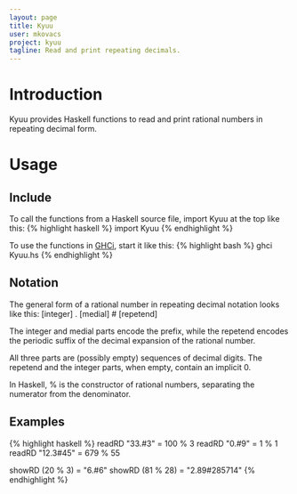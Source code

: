 ```yaml
---
layout: page
title: Kyuu
user: mkovacs
project: kyuu
tagline: Read and print repeating decimals.
---
```


# Introduction

Kyuu provides Haskell functions to read and print rational numbers in repeating
decimal form.

# Usage

## Include

To call the functions from a Haskell source file, import Kyuu at the
top like this:
{% highlight haskell %}
import Kyuu
{% endhighlight %}

To use the functions in [GHCi](http://www.haskell.org/haskellwiki/GHC/GHCi),
start it like this:
{% highlight bash %}
ghci Kyuu.hs
{% endhighlight %}

## Notation

The general form of a rational number in repeating decimal notation looks like
this:
[integer] . [medial] # [repetend]

The integer and medial parts encode the prefix, while the repetend encodes the
periodic suffix of the decimal expansion of the rational number.

All three parts are (possibly empty) sequences of decimal digits. The repetend
and the integer parts, when empty, contain an implicit 0.

In Haskell, % is the constructor of rational numbers, separating the numerator
from the denominator.

## Examples

{% highlight haskell %}
readRD "33.#3"   =  100 % 3
readRD "0.#9"    =  1 % 1
readRD "12.3#45" = 679 % 55

showRD (20 % 3)  = "6.#6"
showRD (81 % 28) = "2.89#285714"
{% endhighlight %}
